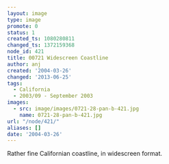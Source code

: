 ```yaml
---
layout: image
type: image
promote: 0
status: 1
created_ts: 1080280811
changed_ts: 1372159368
node_id: 421
title: 00721 Widescreen Coastline
author: anj
created: '2004-03-26'
changed: '2013-06-25'
tags:
  - California
  - 2003/09 - September 2003
images:
  - src: image/images/0721-28-pan-b-421.jpg
    name: 0721-28-pan-b-421.jpg
url: "/node/421/"
aliases: []
date: '2004-03-26'
---
```

Rather fine Californian coastline, in widescreen format.
